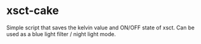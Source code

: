 # xsct-cake
Simple script that saves the kelvin value and ON/OFF state of xsct. Can be used as a blue light filter / night light mode.
